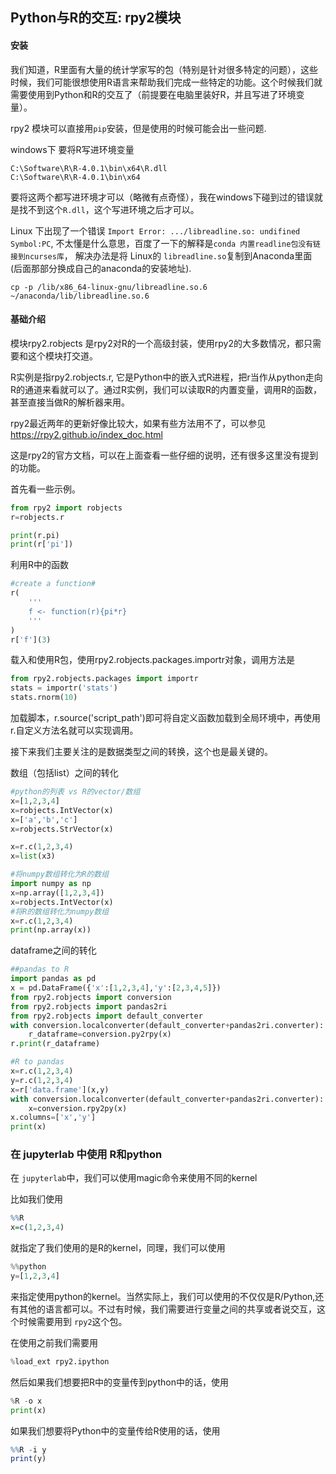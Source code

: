 ## Python与R的交互: rpy2模块

#### 安装

我们知道，R里面有大量的统计学家写的包（特别是针对很多特定的问题），这些时候，我们可能很想使用R语言来帮助我们完成一些特定的功能。这个时候我们就需要使用到Python和R的交互了（前提要在电脑里装好R，并且写进了环境变量）。

rpy2 模块可以直接用`pip`安装，但是使用的时候可能会出一些问题.

windows下 要将R写进环境变量

```
C:\Software\R\R-4.0.1\bin\x64\R.dll
C:\Software\R\R-4.0.1\bin\x64
```

要将这两个都写进环境才可以（略微有点奇怪），我在windows下碰到过的错误就是找不到这个`R.dll`，这个写进环境之后才可以。

Linux 下出现了一个错误 `Import Error: .../libreadline.so: undifined Symbol:PC`, 不太懂是什么意思，百度了一下的解释是`conda 内置readline包没有链接到ncurses库`， 解决办法是将 Linux的 `libreadline.so`复制到Anaconda里面 (后面那部分换成自己的anaconda的安装地址).

```
cp -p /lib/x86_64-linux-gnu/libreadline.so.6 ~/anaconda/lib/libreadline.so.6
```



#### 基础介绍

模块rpy2.robjects 是rpy2对R的一个高级封装，使用rpy2的大多数情况，都只需要和这个模块打交道。

R实例是指rpy2.robjects.r, 它是Python中的嵌入式R进程，把r当作从python走向R的通道来看就可以了。通过R实例，我们可以读取R的内置变量，调用R的函数，甚至直接当做R的解析器来用。

rpy2最近两年的更新好像比较大，如果有些方法用不了，可以参见 https://rpy2.github.io/index_doc.html  

这是rpy2的官方文档，可以在上面查看一些仔细的说明，还有很多这里没有提到的功能。

首先看一些示例。


```python
from rpy2 import robjects
r=robjects.r

print(r.pi)
print(r['pi'])
```

利用R中的函数

```python
#create a function#
r(
    '''
    f <- function(r){pi*r}
    '''
)
r['f'](3)
```


载入和使用R包，使用rpy2.robjects.packages.importr对象，调用方法是


```python
from rpy2.robjects.packages import importr
stats = importr('stats')
stats.rnorm(10)
```

加载脚本，r.source('script_path')即可将自定义函数加载到全局环境中，再使用r.自定义方法名就可以实现调用。



接下来我们主要关注的是数据类型之间的转换，这个也是最关键的。

数组（包括list）之间的转化


```python
#python的列表 vs R的vector/数组
x=[1,2,3,4]
x=robjects.IntVector(x)
x=['a','b','c']
x=robjects.StrVector(x)

x=r.c(1,2,3,4)
x=list(x3)

#将numpy数组转化为R的数组
import numpy as np
x=np.array([1,2,3,4])
x=robjects.IntVector(x)
#将R的数组转化为numpy数组
x=r.c(1,2,3,4)
print(np.array(x))
```

dataframe之间的转化

```python
##pandas to R
import pandas as pd
x = pd.DataFrame({'x':[1,2,3,4],'y':[2,3,4,5]})
from rpy2.robjects import conversion
from rpy2.robjects import pandas2ri
from rpy2.robjects import default_converter
with conversion.localconverter(default_converter+pandas2ri.converter):
    r_dataframe=conversion.py2rpy(x)
r.print(r_dataframe)

#R to pandas
x=r.c(1,2,3,4)
y=r.c(1,2,3,4)
x=r['data.frame'](x,y)
with conversion.localconverter(default_converter+pandas2ri.converter):
    x=conversion.rpy2py(x)
x.columns=['x','y']
print(x)
```



### 在 jupyterlab 中使用 R和python

在 `jupyterlab`中，我们可以使用magic命令来使用不同的kernel

比如我们使用

```R
%%R
x=c(1,2,3,4)
```

就指定了我们使用的是R的kernel，同理，我们可以使用

```python
%%python
y=[1,2,3,4]
```

来指定使用python的kernel。当然实际上，我们可以使用的不仅仅是R/Python,还有其他的语言都可以。不过有时候，我们需要进行变量之间的共享或者说交互，这个时候需要用到 `rpy2`这个包。

在使用之前我们需要用

```python
%load_ext rpy2.ipython
```

然后如果我们想要把R中的变量传到python中的话，使用

```python
%R -o x
print(x)
```

如果我们想要将Python中的变量传给R使用的话，使用

```R
%%R -i y
print(y)
```



